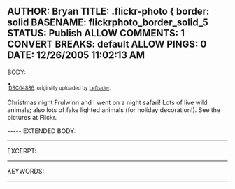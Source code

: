 AUTHOR: Bryan
TITLE: .flickr-photo { border: solid
BASENAME: flickrphoto_border_solid_5
STATUS: Publish
ALLOW COMMENTS: 1
CONVERT BREAKS: __default__
ALLOW PINGS: 0
DATE: 12/26/2005 11:02:13 AM
-----
BODY:
<style type="text/css">
.flickr-photo { border: solid 2px #000000; }
.flickr-yourcomment { }
.flickr-frame { text-align: left; padding: 3px; }
.flickr-caption { font-size: 0.8em; margin-top: 0px; }
</style>

<div class="flickr-frame">
	<a href="http://www.flickr.com/photos/leftsider/77349579/" title="photo sharing"><img src="http://static.flickr.com/42/77349579_2e58940868.jpg" class="flickr-photo" alt="" /></a>
<br />
	<span class="flickr-caption"><a href="http://www.flickr.com/photos/leftsider/77349579/">DSC04886</a>, originally uploaded by <a href="http://www.flickr.com/people/leftsider/">Leftsider</a>.</span>
</div>
				
<p class="flickr-yourcomment">
	Christmas night Frulwinn and I went on a night safari! Lots of live wild animals; also lots of fake lighted animals (for holiday decoration!). See the pictures at Flickr.
</p>
-----
EXTENDED BODY:

-----
EXCERPT:

-----
KEYWORDS:

-----


